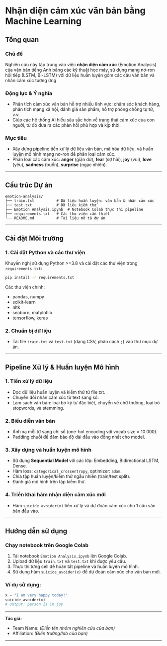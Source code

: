 # Nhận diện cảm xúc văn bản bằng Machine Learning

## Tổng quan

### Chủ đề
Nghiên cứu này tập trung vào việc **nhận diện cảm xúc** (Emotion Analysis) của văn bản tiếng Anh bằng các kỹ thuật học máy, sử dụng mạng nơ-ron hồi tiếp (LSTM, Bi-LSTM) với dữ liệu huấn luyện gồm các câu văn bản và nhãn cảm xúc tương ứng.

### Động lực & Ý nghĩa
- Phân tích cảm xúc văn bản hỗ trợ nhiều lĩnh vực: chăm sóc khách hàng, phân tích mạng xã hội, đánh giá sản phẩm, hỗ trợ phòng chống tự tử, v.v.
- Giúp các hệ thống AI hiểu sâu sắc hơn về trạng thái cảm xúc của con người, từ đó đưa ra các phản hồi phù hợp và kịp thời.

### Mục tiêu
- Xây dựng pipeline tiền xử lý dữ liệu văn bản, mã hóa dữ liệu, và huấn luyện mô hình mạng nơ-ron để phân loại cảm xúc.
- Phân loại các cảm xúc: **anger** (giận dữ), **fear** (sợ hãi), **joy** (vui), **love** (yêu), **sadness** (buồn), **surprise** (ngạc nhiên).

---

## Cấu trúc Dự án

```
emotion-analysis/
├── train.txt          # Dữ liệu huấn luyện: văn bản & nhãn cảm xúc
├── test.txt           # Dữ liệu kiểm thử
├── Emotion Analysis.ipynb  # Notebook Colab thực thi pipeline
├── requirements.txt   # Các thư viện cần thiết
└── README.md          # Tài liệu mô tả dự án
```

---

## Cài đặt Môi trường

### 1. Cài đặt Python và các thư viện
Khuyến nghị sử dụng Python >=3.8 và cài đặt các thư viện trong `requirements.txt`:

```bash
pip install -r requirements.txt
```

Các thư viện chính:
- pandas, numpy
- scikit-learn
- nltk
- seaborn, matplotlib
- tensorflow, keras

### 2. Chuẩn bị dữ liệu
- Tải file `train.txt` và `test.txt` (dạng CSV, phân cách `;`) vào thư mục dự án.

---

## Pipeline Xử lý & Huấn luyện Mô hình

### 1. Tiền xử lý dữ liệu
- Đọc dữ liệu huấn luyện và kiểm thử từ file txt.
- Chuyển đổi nhãn cảm xúc từ text sang số.
- Làm sạch văn bản: loại bỏ ký tự đặc biệt, chuyển về chữ thường, loại bỏ stopwords, và stemming.

### 2. Biểu diễn văn bản
- Ánh xạ mỗi từ sang chỉ số (one-hot encoding với vocab size = 10.000).
- Padding chuỗi để đảm bảo độ dài đầu vào đồng nhất cho model.

### 3. Xây dựng và huấn luyện mô hình
- Sử dụng **Sequential Model** với các lớp: Embedding, Bidirectional LSTM, Dense.
- Hàm loss: `categorical_crossentropy`, optimizer: `adam`.
- Chia tập huấn luyện/kiểm thử ngẫu nhiên (train/test split).
- Đánh giá mô hình trên tập kiểm thử.

### 4. Triển khai hàm nhận diện cảm xúc mới
- Hàm `suicide_avoider(x)` tiền xử lý và dự đoán cảm xúc cho 1 câu văn bản đầu vào.

---

## Hướng dẫn sử dụng

### Chạy notebook trên Google Colab
1. Tải notebook `Emotion Analysis.ipynb` lên Google Colab.
2. Upload dữ liệu `train.txt` và `test.txt` khi được yêu cầu.
3. Thực thi từng cell để hoàn tất pipeline và huấn luyện mô hình.
4. Sử dụng hàm `suicide_avoider(x)` để dự đoán cảm xúc cho văn bản mới.

### Ví dụ sử dụng:
```python
x = "I am very happy today!"
suicide_avoider(x)
# Output: person is in joy
```

---

**Tác giả:**  
- Team Name: _(Điền tên nhóm nghiên cứu của bạn)_  
- Affiliation: _(Điền trường/lab của bạn)_  

---
